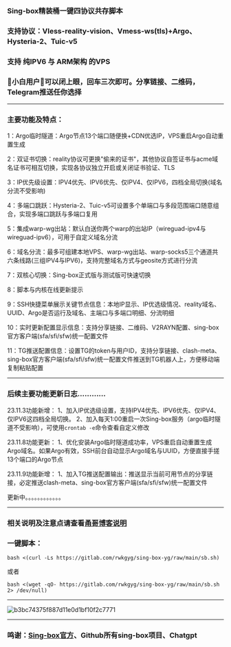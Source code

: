 
### Sing-box精装桶一键四协议共存脚本
### 支持协议：Vless-reality-vision、Vmess-ws(tls)+Argo、Hysteria-2、Tuic-v5
### 支持 纯IPV6 与 ARM架构 的VPS
### 🚀小白用户🚀可以闭上眼，回车三次即可。分享链接、二维码，Telegram推送任你选择
--------------------------------------------------------------
### 主要功能及特点：
1：Argo临时隧道：Argo节点13个端口随便换+CDN优选IP，VPS重启Argo自动重置生成
 
2：双证书切换：reality协议可更换"偷来的证书"，其他协议自签证书与acme域名证书可相互切换，实现各协议独立开启或关闭证书验证、TLS

3：IP优先级设置：IPV4优先、IPV6优先、仅IPV4、仅IPV6，四档全局切换(域名分流不受影响)

4：多端口跳跃：Hysteria-2、Tuic-v5可设置多个单端口与多段范围端口随意组合，实现多端口跳跃与多端口复用

5：集成warp-wg出站：默认白送你两个warp的出站IP（wireguad-ipv4与wireguad-ipv6），可用于自定义域名分流

6：域名分流：最多可组建本地VPS、warp-wg出站、warp-socks5三个通道共六条线路(三组IPV4与IPV6)，支持完整域名方式与geosite方式进行分流

7：双核心切换：Sing-box正式版与测试版可快速切换

8：脚本与内核在线更新提示

9：SSH快捷菜单展示关键节点信息：本地IP显示、IP优选级情况、reality域名、UUID、Argo是否运行及域名、主端口与多端口明细、分流明细

10：实时更新配置显示信息：支持分享链接、二维码、V2RAYN配置、sing-box官方客户端(sfa/sfi/sfw)统一配置文件

11：TG推送配置信息：设置TG的token与用户ID，支持分享链接、clash-meta、sing-box官方客户端(sfa/sfi/sfw)统一配置文件推送到TG机器人上，方便移动端复制粘贴配置

------------------------------------------------------------------------------------

### 后续主要功能更新日志…………

23.11.3功能新增：
1、加入IP优选级设置，支持IPV4优先、IPV6优先、仅IPV4、仅IPV6这四档全局切换。
2、加入每天1:00重启一次Sing-box服务（argo临时隧道不受影响），可使用```crontab -e```命令查看自定义修改

23.11.8功能更新：
1、优化安装Argo临时隧道成功率，VPS重启自动重置生成Argo域名。如果Argo有效，SSH前台自动显示Argo域名与UUID，方便直接手搓13个端口的Argo节点

23.11.9功能新增：
1、加入TG推送配置输出：推送显示当前可用节点的分享链接，必定推送clash-meta、sing-box官方客户端(sfa/sfi/sfw)统一配置文件

更新中。。。。。。。。。。。。

--------------------------------------------------------------------------------------

### 相关说明及注意点请查看[甬哥博客说明](https://ygkkk.blogspot.com/2023/10/sing-box-yg.html)

### 一键脚本：
```
bash <(curl -Ls https://gitlab.com/rwkgyg/sing-box-yg/raw/main/sb.sh)
```
或者
```
bash <(wget -qO- https://gitlab.com/rwkgyg/sing-box-yg/raw/main/sb.sh 2> /dev/null)
```

-----------------------------------

![b3bc74375f887d11e0d1bf10f2c7771](https://github.com/yonggekkk/sing-box-yg/assets/121604513/9ec9d9d4-80c3-488a-ac65-8fd591558770)

---------------------------------------

### 鸣谢：[Sing-box官方](https://github.com/SagerNet/sing-box)、Github所有sing-box项目、Chatgpt
